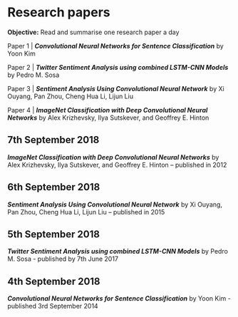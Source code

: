 # Research papers

**Objective:** Read and summarise one research paper a day

Paper 1 | ***Convolutional Neural Networks for Sentence Classification*** by Yoon Kim

Paper 2 | ***Twitter Sentiment Analysis using combined LSTM-CNN Models*** by Pedro M. Sosa

Paper 3 | ***Sentiment Analysis Using Convolutional Neural Network*** by Xi Ouyang, Pan Zhou, Cheng Hua Li, Lijun Liu

Paper 4 | ***ImageNet Classification with Deep Convolutional Neural Networks*** by Alex Krizhevsky, Ilya Sutskever, and Geoffrey E. Hinton

## 7th September 2018
***ImageNet Classification with Deep Convolutional Neural Networks*** by Alex Krizhevsky, Ilya Sutskever, and Geoffrey E. Hinton – published in 2012

## 6th September 2018
***Sentiment Analysis Using Convolutional Neural Network*** by Xi Ouyang, Pan Zhou, Cheng Hua Li, Lijun Liu – published in 2015

## 5th September 2018
***Twitter Sentiment Analysis using combined LSTM-CNN Models*** by Pedro M. Sosa - published by 7th June 2017

## 4th September 2018
***Convolutional Neural Networks for Sentence Classification*** by Yoon Kim - published 3rd September 2014